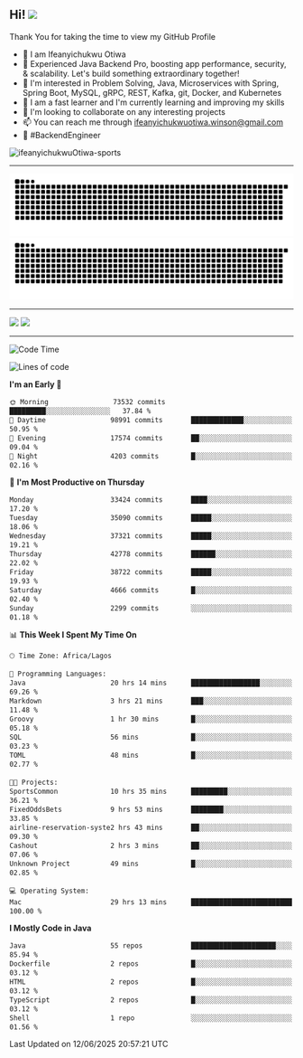 <!-- BLOG-POST-LIST:START --><!-- BLOG-POST-LIST:END -->

## Hi! <img src="https://media.giphy.com/media/hvRJCLFzcasrR4ia7z/giphy.gif" width="4%"> 

Thank You for taking the time to view my GitHub Profile

- 👋 I am Ifeanyichukwu Otiwa
- 🚀 Experienced Java Backend Pro, boosting app performance, security, & scalability. Let's build something extraordinary together!
- 👀 I'm interested in Problem Solving, Java, Microservices with Spring, Spring Boot, MySQL, gRPC, REST, Kafka, git, Docker, and Kubernetes
- 🌱 I am a fast learner and I'm currently learning and improving my skills
- 💞️ I'm looking to collaborate on any interesting projects
- 📫 You can reach me through ifeanyichukwuotiwa.winson@gmail.com
- 🚀 #BackendEngineer

<p align="left" marginTop="10px"> <img src="https://komarev.com/ghpvc/?username=ifeanyichukwuOtiwa-sports&label=Profile%20views&color=0e75b6&style=for-the-badge" alt="ifeanyichukwuOtiwa-sports" /> </p>

***

<!--🐍📈SNAKEGRAPH / 🌐WEBSITE: https://github.com/Platane/snk -->
![github contribution grid snake animation](https://raw.githubusercontent.com/ifeanyichukwuOtiwa-sports/ifeanyichukwuOtiwa-sports/output/github-contribution-grid-snake-dark.svg#gh-dark-mode-only)![github contribution grid snake animation](https://raw.githubusercontent.com/ifeanyichukwuOtiwa-sports/ifeanyichukwuOtiwa-sports/output/github-contribution-grid-snake.svg#gh-light-mode-only)

***

<p float="left">
  <img float="left" src="https://github-readme-stats.vercel.app/api?username=ifeanyichukwuOtiwa-sports&count_private=true&include_all_commits=true&theme=react&show_icons=true" />
  <img float="right" src="https://github-readme-stats.vercel.app/api/top-langs/?username=ifeanyichukwuOtiwa-sports&layout=compact&show_icons=true&theme=react" /> 
</p>

***



<!--START_SECTION:waka-->
![Code Time](http://img.shields.io/badge/Code%20Time-3%2C807%20hrs%206%20mins-blue)

![Lines of code](https://img.shields.io/badge/From%20Hello%20World%20I%27ve%20Written-52.8%20million%20lines%20of%20code-blue)

**I'm an Early 🐤** 

```text
🌞 Morning                73532 commits       █████████░░░░░░░░░░░░░░░░   37.84 % 
🌆 Daytime                98991 commits       █████████████░░░░░░░░░░░░   50.95 % 
🌃 Evening                17574 commits       ██░░░░░░░░░░░░░░░░░░░░░░░   09.04 % 
🌙 Night                  4203 commits        █░░░░░░░░░░░░░░░░░░░░░░░░   02.16 % 
```
📅 **I'm Most Productive on Thursday** 

```text
Monday                   33424 commits       ████░░░░░░░░░░░░░░░░░░░░░   17.20 % 
Tuesday                  35090 commits       █████░░░░░░░░░░░░░░░░░░░░   18.06 % 
Wednesday                37321 commits       █████░░░░░░░░░░░░░░░░░░░░   19.21 % 
Thursday                 42778 commits       ██████░░░░░░░░░░░░░░░░░░░   22.02 % 
Friday                   38722 commits       █████░░░░░░░░░░░░░░░░░░░░   19.93 % 
Saturday                 4666 commits        █░░░░░░░░░░░░░░░░░░░░░░░░   02.40 % 
Sunday                   2299 commits        ░░░░░░░░░░░░░░░░░░░░░░░░░   01.18 % 
```


📊 **This Week I Spent My Time On** 

```text
🕑︎ Time Zone: Africa/Lagos

💬 Programming Languages: 
Java                     20 hrs 14 mins      █████████████████░░░░░░░░   69.26 % 
Markdown                 3 hrs 21 mins       ███░░░░░░░░░░░░░░░░░░░░░░   11.48 % 
Groovy                   1 hr 30 mins        █░░░░░░░░░░░░░░░░░░░░░░░░   05.18 % 
SQL                      56 mins             █░░░░░░░░░░░░░░░░░░░░░░░░   03.23 % 
TOML                     48 mins             █░░░░░░░░░░░░░░░░░░░░░░░░   02.77 % 

🐱‍💻 Projects: 
SportsCommon             10 hrs 35 mins      █████████░░░░░░░░░░░░░░░░   36.21 % 
FixedOddsBets            9 hrs 53 mins       ████████░░░░░░░░░░░░░░░░░   33.85 % 
airline-reservation-syste2 hrs 43 mins       ██░░░░░░░░░░░░░░░░░░░░░░░   09.30 % 
Cashout                  2 hrs 3 mins        ██░░░░░░░░░░░░░░░░░░░░░░░   07.06 % 
Unknown Project          49 mins             █░░░░░░░░░░░░░░░░░░░░░░░░   02.85 % 

💻 Operating System: 
Mac                      29 hrs 13 mins      █████████████████████████   100.00 % 
```

**I Mostly Code in Java** 

```text
Java                     55 repos            █████████████████████░░░░   85.94 % 
Dockerfile               2 repos             █░░░░░░░░░░░░░░░░░░░░░░░░   03.12 % 
HTML                     2 repos             █░░░░░░░░░░░░░░░░░░░░░░░░   03.12 % 
TypeScript               2 repos             █░░░░░░░░░░░░░░░░░░░░░░░░   03.12 % 
Shell                    1 repo              ░░░░░░░░░░░░░░░░░░░░░░░░░   01.56 % 
```




 Last Updated on 12/06/2025 20:57:21 UTC
<!--END_SECTION:waka-->

<!--
<p align="center">
![trophy](https://github-profile-trophy.vercel.app/?username=ifeanyichukwuOtiwa-sports&theme=onedark) (https://github.com/ryo-ma/github-profile-trophy)
</p>
-->

<!---
ifeanyi-otiwa/ifeanyi-otiwa is a ✨ special ✨ repository because its `README.md` (this file) appears on your GitHub profile.
You can click the Preview link to take a look at your changes.
--->
